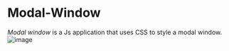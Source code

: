 # Modal-Window
*Modal window* is a Js application that uses CSS to style a modal window.
![image](https://github.com/user-attachments/assets/8854ebc2-c05f-42c9-a64d-8130c1ef6593)
